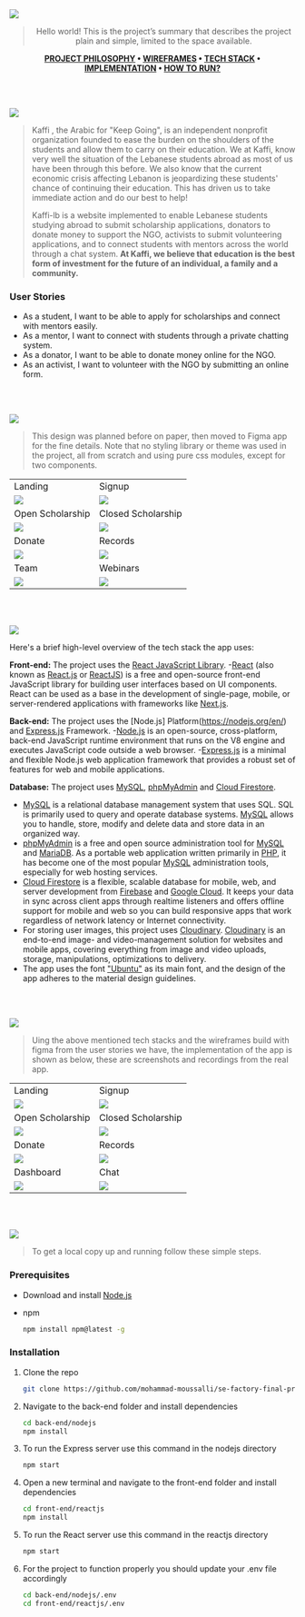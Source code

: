 <img src="./readme/title1.svg"/>

<div align="center">

> Hello world! This is the project’s summary that describes the project plain and simple, limited to the space available.

 **[PROJECT PHILOSOPHY](#project-philosophy) • [WIREFRAMES](#wireframes) • [TECH STACK](#tech-stack) • [IMPLEMENTATION](#implementation) • [HOW TO RUN?](#how-to-run)**


</div>

<br><br>

<img src="./readme/title2.svg" id="project-philosophy"/>


> Kaffi , the Arabic for "Keep Going", is an independent nonprofit organization founded to ease the burden on the shoulders of the students and allow them to carry on their education. We at Kaffi, know very well the situation of the Lebanese students abroad as most of us have been through this before. We also know that the current economic crisis affecting Lebanon is jeopardizing these students' chance of continuing their education. This has driven us to take immediate action and do our best to help! 
> 
> Kaffi-lb is a website implemented to enable Lebanese students studying abroad to submit scholarship applications, donators to donate money to support the NGO, activists to submit volunteering applications, and to connect students with mentors across the world through a chat system.
> **At Kaffi, we believe that education is the best form of investment for the future of an individual, a family and a community.**

### User Stories
- As a student, I want to be able to apply for scholarships and connect with mentors easily.
- As a mentor, I want to connect with students through a private chatting system.
- As a donator, I want to be able to donate money online for the NGO.
- As an activist, I want to volunteer with the NGO by submitting an online form.


<br><br>

<img src="./readme/title3.svg" id="wireframes"/>


> This design was planned before on paper, then moved to Figma app for the fine details.
Note that no styling library or theme was used in the project, all from scratch and using pure css modules, except for two components.


<table>
   <tr>
    <td>Landing</td>
    <td>Signup</td>
   </tr>
   <tr>
    <td><img src="readme/landing.png" /></td>
    <td><img src="readme/register.png"/></td>
   </tr>
   <tr>
    <td>Open Scholarship</td>
    <td>Closed Scholarship</td>
   </tr>
   <tr>
    <td><img src="readme/open-scholarship.png"/></td>
    <td><img src="readme/closed-scholarship.png"/></td>
   </tr>
   <tr>
    <td>Donate</td>
    <td>Records</td>
   </tr> 
   <tr>
    <td><img src="readme/donate.png"/></td>
    <td><img src="readme/records.png"/></td>
   </tr>
    <tr>
    <td>Team</td>
    <td>Webinars</td>
   </tr> 
   <tr>
    <td><img src="readme/team.png"/></td>
    <td><img src="readme/webinars.png"/></td>
   </tr>
</table>


<br><br>

<img src="./readme/title4.svg" id="tech-stack"/>


Here's a brief high-level overview of the tech stack the app uses:


**Front-end:** The project uses the [React JavaScript Library](https://reactjs.org/). 
-[React](https://reactjs.org/) (also known as [React.js](https://reactjs.org/) or [ReactJS](https://reactjs.org/)) is a free and open-source front-end JavaScript library for building user interfaces based on UI components. React can be used as a base in the development of single-page, mobile, or server-rendered applications with frameworks like [Next.js](https://nextjs.org/).

**Back-end:** The project uses the [Node.js] Platform(https://nodejs.org/en/) and [Express.js](https://expressjs.com/) Framework. 
-[Node.js](https://nodejs.org/en/) is an open-source, cross-platform, back-end JavaScript runtime environment that runs on the V8 engine and executes JavaScript code outside a web browser. 
-[Express.js](https://expressjs.com/) is a minimal and flexible Node.js web application framework that provides a robust set of features for web and mobile applications.

**Database:** The project uses [MySQL](https://www.mysql.com/), [phpMyAdmin](https://www.phpmyadmin.net/) and [Cloud Firestore](https://firebase.google.com/docs/firestore).
- [MySQL](https://www.mysql.com/) is a relational database management system that uses SQL. SQL is primarily used to query and operate database systems. [MySQL](https://www.mysql.com/) allows you to handle, store, modify and delete data and store data in an organized way.
- [phpMyAdmin](https://www.phpmyadmin.net/) is a free and open source administration tool for [MySQL](https://www.mysql.com/) and [MariaDB](https://mariadb.org/). As a portable web application written primarily in [PHP](https://www.php.net/), it has become one of the most popular [MySQL](https://www.mysql.com/) administration tools, especially for web hosting services.
- [Cloud Firestore](https://firebase.google.com/docs/firestore) is a flexible, scalable database for mobile, web, and server development from [Firebase](https://firebase.google.com/) and [Google Cloud](https://cloud.google.com/). It keeps your data in sync across client apps through realtime listeners and offers offline support for mobile and web so you can build responsive apps that work regardless of network latency or Internet connectivity.
- For storing user images, this project uses [Cloudinary](https://cloudinary.com/). [Cloudinary](https://cloudinary.com/) is an end-to-end image- and video-management solution for websites and mobile apps, covering everything from image and video uploads, storage, manipulations, optimizations to delivery.
- The app uses the font ["Ubuntu"](https://fonts.google.com/specimen/Ubuntu) as its main font, and the design of the app adheres to the material design guidelines.


<br><br>

<img src="./readme/title5.svg" id="implementation"/>


> Uing the above mentioned tech stacks and the wireframes build with figma from the user stories we have, the implementation of the app is shown as below, these are screenshots and recordings from the real app.


<table>
   <tr>
    <td>Landing</td>
    <td>Signup</td>
   </tr>
   <tr>
    <td><img src="readme/landing-project.png" /></td>
    <td><img src="readme/register.gif"/></td>
   </tr>
   <tr>
    <td>Open Scholarship</td>
    <td>Closed Scholarship</td>
   </tr>
   <tr>
    <td><img src="readme/open-scholarship-project.png"/></td>
    <td><img src="readme/closed-scholarship-project.png"/></td>
   </tr>
   <tr>
    <td>Donate</td>
    <td>Records</td>
   </tr> 
   <tr>
    <td><img src="readme/donate-project.png"/></td>
    <td><img src="readme/records-project.png"/></td>
   </tr>
   <tr>
    <td>Dashboard</td>
    <td>Chat</td>
   </tr> 
   <tr>
    <td><img src="readme/chat.gif"/></td>
    <td><img src="readme/dashboard.gif"/></td>
   </tr>
</table>


<br><br>

<img src="./readme/title6.svg" id="how-to-run"/>


> To get a local copy up and running follow these simple steps.


### Prerequisites

* Download and install [Node.js](https://nodejs.org/en/)

* npm
  ```sh
  npm install npm@latest -g
  ```

### Installation

1. Clone the repo
   ```sh
   git clone https://github.com/mohammad-moussalli/se-factory-final-project
   ```
2. Navigate to the back-end folder and install dependencies
   ```sh
   cd back-end/nodejs
   npm install
   ```
3. To run the Express server use this command in the nodejs directory
   ```sh
   npm start
   ```
4. Open a new terminal and navigate to the front-end folder and install dependencies
   ```sh
   cd front-end/reactjs
   npm install
   ```
5. To run the React server use this command in the reactjs directory
   ```sh
   npm start
   ```
6. For the project to function properly you should update your .env file accordingly
   ```sh
   cd back-end/nodejs/.env
   cd front-end/reactjs/.env
   ```
